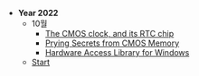 * **Year 2022**
  * 10월
    * [The CMOS clock, and its RTC chip](2022/10/2022-10-01-cmos_rtc.md)
    * [Prying Secrets from CMOS Memory](2022/10/2022-10-03-prying_secrets_from_cmos)
    * [Hardware Access Library for Windows](2022/10/2022-10-04-hardware_access_library_for_Windows.md)
  * [Start](2022/09/2022-09-17-start.md)

